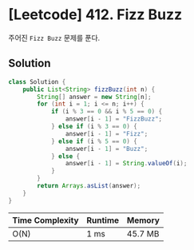 # [Leetcode] 412. Fizz Buzz

주어진 `Fizz Buzz` 문제를 푼다. 

## Solution

```java
class Solution {
    public List<String> fizzBuzz(int n) {
        String[] answer = new String[n];
        for (int i = 1; i <= n; i++) {
            if (i % 3 == 0 && i % 5 == 0) {
                answer[i - 1] = "FizzBuzz";
            } else if (i % 3 == 0) {
                answer[i - 1] = "Fizz";
            } else if (i % 5 == 0) {
                answer[i - 1] = "Buzz";
            } else {
                answer[i - 1] = String.valueOf(i);
            }
        }
        return Arrays.asList(answer);
    }
}
```

| Time Complexity | Runtime | Memory |
|-----------------|---------|--------|
| O(N) | 1 ms | 45.7 MB |
